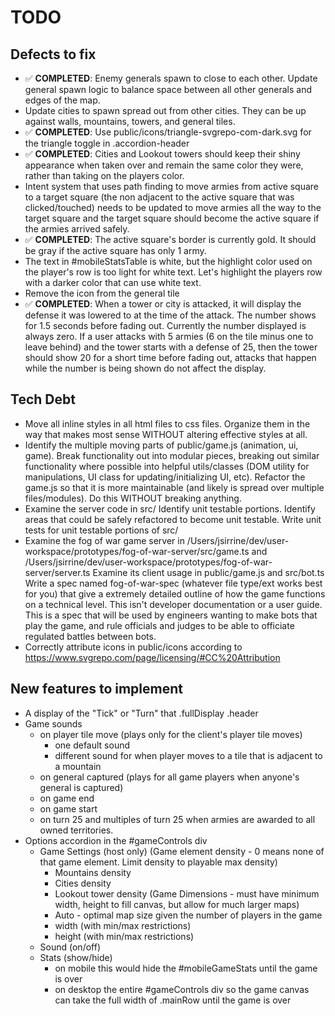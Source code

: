# TODO

## Defects to fix  
- ✅ **COMPLETED**: Enemy generals spawn to close to each other. Update general spawn logic to
	balance space between all other generals and edges of the map.
- Update cities to spawn spread out from other cities. They can be up against
	walls, mountains, towers, and general tiles.
- ✅ **COMPLETED**: Use public/icons/triangle-svgrepo-com-dark.svg for the triangle toggle in .accordion-header
- ✅ **COMPLETED**: Cities and Lookout towers should keep their shiny appearance when taken over and
	remain the same color they were, rather than taking on the players color.
- Intent system that uses path finding to move armies from active square to a target square
	(the non adjacent to the active square that was clicked/touched)
  needs to be updated to move armies all the way to the target square and the target square should become
	the active square if the armies arrived safely.
- ✅ **COMPLETED**: The active square's border is currently gold. It should be gray if the active square has only 1 army.
- The text in #mobileStatsTable is white, but the highlight color used on the player's row is too light for
  white text. Let's highlight the players row with a darker color that can use white text.
- Remove the icon from the general tile
- ✅ **COMPLETED**: When a tower or city is attacked, it will display the defense it was lowered to at the time of the attack.
  The number shows for 1.5 seconds before fading out. Currently the number displayed is always zero.
	If a user attacks with 5 armies (6 on the tile minus one to leave behind) and the tower starts with a 
	defense of 25, then the tower should show 20 for a short time before fading out, attacks that happen
	while the number is being shown do not affect the display.

## Tech Debt  
- Move all inline styles in all html files to css files.
	Organize them in the way that makes most sense WITHOUT altering effective styles at all.
- Identify the multiple moving parts of public/game.js (animation, ui, game).
  Break functionality out into modular pieces, breaking out similar functionality
	where possible into helpful utils/classes (DOM utility for manipulations, UI class for updating/initializing UI, etc).
	Refactor the game.js so that it is more maintainable (and likely is spread over multiple files/modules).
	Do this WITHOUT breaking anything.
- Examine the server code in src/
  Identify unit testable portions. Identify areas that could be safely refactored to become unit testable.
	Write unit tests for unit testable portions of src/
- Examine the fog of war game server in
	/Users/jsirrine/dev/user-workspace/prototypes/fog-of-war-server/src/game.ts and
	/Users/jsirrine/dev/user-workspace/prototypes/fog-of-war-server/server.ts
	Examine its client usage in public/game.js and src/bot.ts
	Write a spec named fog-of-war-spec (whatever file type/ext works best for you)
	that give a extremely detailed outline of how the game functions on a technical level.
	This isn't developer documentation or a user guide.
	This is a spec that will be used by engineers wanting to make bots that play the game,
	and rule officials and judges to be able to officiate regulated battles between bots.
- Correctly attribute icons in public/icons according to https://www.svgrepo.com/page/licensing/#CC%20Attribution

## New features to implement  
- A display of the "Tick" or "Turn" that .fullDisplay .header
- Game sounds
	- on player tile move (plays only for the client's player tile moves)
		- one default sound
		- different sound for when player moves to a tile that is adjacent to a mountain
	- on general captured (plays for all game players when anyone's general is captured)
	- on game end
	- on game start
	- on turn 25 and multiples of turn 25 when armies are awarded to all owned territories.
- Options accordion in the #gameControls div
	- Game Settings (host only)
		(Game element density - 0 means none of that game element. Limit density to playable max density)
		- Mountains density
		- Cities density
		- Lookout tower density
		(Game Dimensions - must have minimum width, height to fill canvas, but allow for much larger maps)
		- Auto - optimal map size given the number of players in the game
		- width (with min/max restrictions)
		- height (with min/max restrictions)
	- Sound (on/off)
	- Stats (show/hide)
		- on mobile this would hide the #mobileGameStats until the game is over
		- on desktop the entire #gameControls div so the game canvas can take the full width of .mainRow until the game is over
